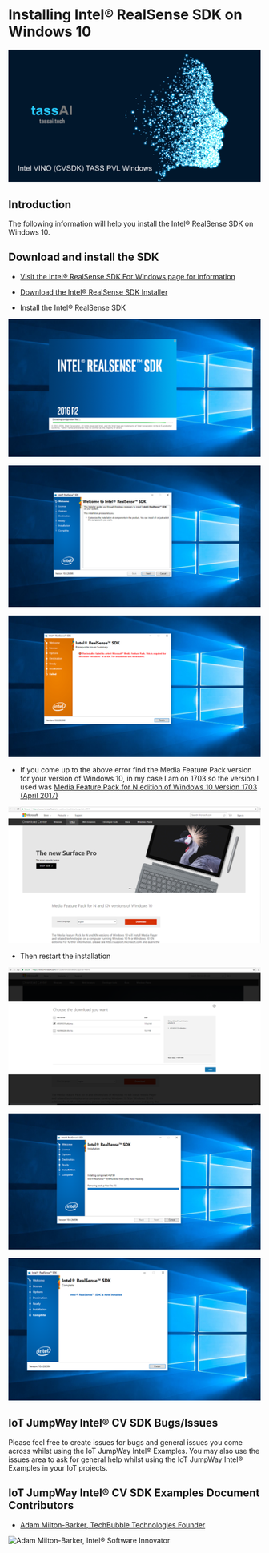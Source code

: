 # Installing Intel® RealSense SDK on Windows 10

![IoT JumpWay Docs](../images/Intel-Computer-Vision-Windows.png)

## Introduction

The following information will help you install the Intel® RealSense SDK on Windows 10.

## Download and install the SDK

- [Visit the Intel® RealSense SDK For Windows page for information](https://software.intel.com/en-us/realsense-sdk-windows-eol "Visit the RealSense SDK For Windows page for information")

- [Download the Intel® RealSense SDK Installer](http://registrationcenter-download.intel.com/akdlm/irc_nas/9078/intel_rs_sdk_offline_package_10.0.26.0396.exe "Download the Intel® RealSense SDK Installer")

- Install the Intel® RealSense SDK

![Installing Intel® RealsSense SDK on Windows 10](../images/Intel-Realsense-SDK-Install-1.png)

![Installing Intel® RealsSense SDK on Windows 10](../images/Intel-Realsense-SDK-Install-2.png)

![Installing Intel® RealsSense SDK on Windows 10](../images/Intel-Realsense-SDK-Install-3.png)

- If you come up to the above error find the Media Feature Pack version for your version of Windows 10, in my case I am on 1703  so the version I used was [Media Feature Pack for N edition of Windows 10 Version 1703 (April 2017)](https://support.microsoft.com/en-gb/help/4016817/media-feature-pack-for-n-edition-of-windows-10-version-1703-april-2017 "Media Feature Pack for N edition of Windows 10 Version 1703 (April 2017)")

![Installing Intel® RealsSense SDK on Windows 10](../images/Intel-Realsense-SDK-Install-4.png)

- Then restart the installation

![Installing Intel® RealsSense SDK on Windows 10](../images/Intel-Realsense-SDK-Install-5.png)

![Installing Intel® RealsSense SDK on Windows 10](../images/Intel-Realsense-SDK-Install-6.png)

![Installing Intel® RealsSense SDK on Windows 10](../images/Intel-Realsense-SDK-Install-7.png)

## IoT JumpWay Intel® CV SDK Bugs/Issues

Please feel free to create issues for bugs and general issues you come across whilst using the IoT JumpWay Intel® Examples. You may also use the issues area to ask for general help whilst using the IoT JumpWay Intel® Examples in your IoT projects.

## IoT JumpWay Intel® CV SDK Examples Document Contributors

- [Adam Milton-Barker, TechBubble Technologies Founder](https://github.com/iotJumpway "Adam Milton-Barker, TechBubble Technologies Founder")

![Adam Milton-Barker,  Intel® Software Innovator](../../../../images/main/Intel-Software-Innovator.jpg)







